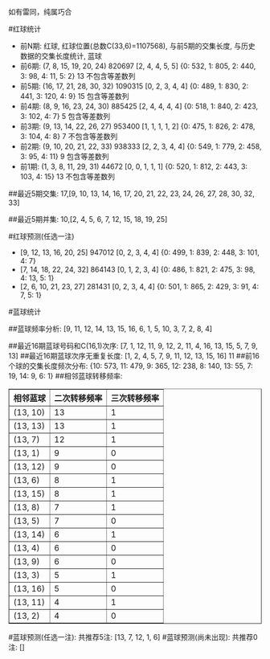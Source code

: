 <!-- 
.. title: 双色球2015150期(2015-12-22)数据分析报告
.. slug: slott-2015150-2015-12-22-report
.. date: 2015-12-23 08:00:00 UTC+08:00
.. tags: Lottery
.. link: 
.. description: 
.. type: text
-->

如有雷同，纯属巧合

<!-- TEASER_END-->

#红球统计

- 前N期: 红球, 红球位置(总数C(33,6)=1107568), 与前5期的交集长度, 与历史数据的交集长度统计, 蓝球
- 前6期: (7, 8, 15, 19, 20, 24) 820697 [2, 4, 4, 5, 5] {0: 532, 1: 805, 2: 440, 3: 98, 4: 11, 5: 2} 13 不包含等差数列
- 前5期: (16, 17, 21, 28, 30, 32) 1090315 [0, 2, 3, 4, 4] {0: 489, 1: 830, 2: 441, 3: 120, 4: 9} 15 包含等差数列
- 前4期: (8, 9, 16, 23, 24, 30) 885425 [2, 4, 4, 4, 4] {0: 518, 1: 840, 2: 423, 3: 102, 4: 7} 5 包含等差数列
- 前3期: (9, 13, 14, 22, 26, 27) 953400 [1, 1, 1, 1, 2] {0: 475, 1: 826, 2: 478, 3: 104, 4: 8} 7 不包含等差数列
- 前2期: (9, 10, 20, 21, 22, 33) 938333 [2, 2, 3, 4, 4] {0: 549, 1: 779, 2: 458, 3: 95, 4: 11} 9 包含等差数列
- 前1期: (1, 3, 8, 11, 29, 31) 44672 [0, 0, 1, 1, 1] {0: 520, 1: 812, 2: 443, 3: 103, 4: 15} 13 不包含等差数列

##最近5期交集:
17,[9, 10, 13, 14, 16, 17, 20, 21, 22, 23, 24, 26, 27, 28, 30, 32, 33]

##最近5期并集:
10,[2, 4, 5, 6, 7, 12, 15, 18, 19, 25]

#红球预测(任选一注)

- [9, 12, 13, 16, 20, 25] 947012 [0, 2, 3, 4, 4] {0: 499, 1: 839, 2: 448, 3: 101, 4: 7}
- [7, 14, 18, 22, 24, 32] 864143 [0, 1, 2, 3, 4] {0: 486, 1: 821, 2: 475, 3: 98, 4: 13, 5: 1}
- [2, 6, 10, 21, 23, 27] 281431 [0, 2, 3, 4, 4] {0: 501, 1: 865, 2: 429, 3: 91, 4: 7, 5: 1}

#蓝球统计

##蓝球频率分析:
[9, 11, 12, 14, 13, 15, 16, 6, 1, 5, 10, 3, 7, 2, 8, 4]

##最近16期蓝球号码和C(16,1)次序:
 [7, 1, 12, 11, 9, 12, 2, 11, 4, 16, 13, 15, 5, 7, 9, 13]
##最近16期蓝球次序无重复长度:
 [1, 2, 4, 5, 7, 9, 11, 12, 13, 15, 16] 11
##前16个球的交集长度频次分布:
{10: 573, 11: 479, 9: 365, 12: 238, 8: 140, 13: 55, 7: 19, 14: 9, 6: 1}
##相邻蓝球转移频率:
 <table border="1" class="table table-striped dataframe">
  <thead>
    <tr style="text-align: right;">
      <th>相邻蓝球</th>
      <th>二次转移频率</th>
      <th>三次转移频率</th>
    </tr>
  </thead>
  <tbody>
    <tr>
      <td>(13, 10)</td>
      <td>13</td>
      <td>1</td>
    </tr>
    <tr>
      <td>(13, 13)</td>
      <td>13</td>
      <td>1</td>
    </tr>
    <tr>
      <td>(13, 7)</td>
      <td>12</td>
      <td>1</td>
    </tr>
    <tr>
      <td>(13, 1)</td>
      <td>9</td>
      <td>0</td>
    </tr>
    <tr>
      <td>(13, 12)</td>
      <td>9</td>
      <td>0</td>
    </tr>
    <tr>
      <td>(13, 6)</td>
      <td>8</td>
      <td>1</td>
    </tr>
    <tr>
      <td>(13, 15)</td>
      <td>8</td>
      <td>1</td>
    </tr>
    <tr>
      <td>(13, 8)</td>
      <td>7</td>
      <td>1</td>
    </tr>
    <tr>
      <td>(13, 5)</td>
      <td>7</td>
      <td>0</td>
    </tr>
    <tr>
      <td>(13, 14)</td>
      <td>6</td>
      <td>1</td>
    </tr>
    <tr>
      <td>(13, 4)</td>
      <td>6</td>
      <td>0</td>
    </tr>
    <tr>
      <td>(13, 9)</td>
      <td>6</td>
      <td>0</td>
    </tr>
    <tr>
      <td>(13, 3)</td>
      <td>5</td>
      <td>1</td>
    </tr>
    <tr>
      <td>(13, 16)</td>
      <td>5</td>
      <td>0</td>
    </tr>
    <tr>
      <td>(13, 11)</td>
      <td>4</td>
      <td>1</td>
    </tr>
    <tr>
      <td>(13, 2)</td>
      <td>4</td>
      <td>0</td>
    </tr>
  </tbody>
</table>
#蓝球预测(任选一注):
共推荐5注: [13, 7, 12, 1, 6]
#蓝球预测(尚未出现):
共推荐0注: []

